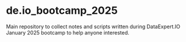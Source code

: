 # de.io_bootcamp_2025
Main repository to collect notes and scripts written during DataExpert.IO January 2025 bootcamp to help anyone interested.
